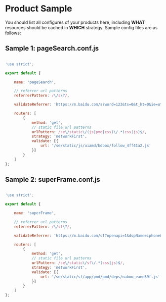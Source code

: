# Product Sample

You should list all configures of your products here, including __WHAT__ resources should be cached in __WHICH__ strategy. Sample config files are as follows:

## Sample 1: pageSearch.conf.js

```javascript

'use strict';

export default {

    name: 'pageSearch',

    // referrer url patterns
    referrerPattern: /\/s\?/,

    validateReferrer: 'https://m.baidu.com/s?word=123&ts=0&t_kt=0&ie=utf-8&rsv_iqid=2950933944&rsv_t=59feNNSsxLiVpQVUwj7SxdZ%252BTEvttKzgZj7zBw%252BUz%252FRihNQcWwKR&sa=ib&rsv_pq=2950933944',

    routers: [
        {
            method: 'get',
            // static file url patterns
            urlPattern: /se\/static\/(js|pmd|css)\/.*(css|js)$/,
            strategy: 'networkFirst',
            validate: [{
                url: '/se/static/js/uiamd/bdbox/follow_4ff41a2.js'
            }]
        }
    ]
};

```

## Sample 2: superFrame.conf.js

```javascript

'use strict';

export default {

    name: 'superFrame',

    // referrer url patterns
    referrerPattern: /\/sf\?/,

    validateReferrer: 'https://m.baidu.com/sf?openapi=1&dspName=iphone&from_sf=1&pd=city&resource_id=4324&ms=1&ms=1&word=%E5%8C%97%E4%BA%AC&hide=1&apitn=tangram&top=%7B%22sfhs%22%3A2%7D&city_name=None&title=%E5%8C%97%E4%BA%AC%E6%97%85%E6%B8%B8&lid=4572408700669128688&frsrcid=32228&frorder=1',

    routers: [
        {
            method: 'get',
            // static file url patterns
            urlPattern: /se\/static\/sf\/.*(css|js)$/,
            strategy: 'networkFirst',
            validate: [{
                url: '/se/static/sf/app/pmd/pmd/deps/naboo_eaee39f.js'
            }]
        }
    ]
};

```
